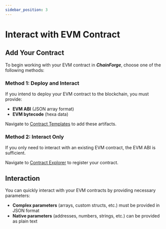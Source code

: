 ```yaml
---
sidebar_position: 3
---
```


# Interact with EVM Contract

## Add Your Contract

To begin working with your EVM contract in **_ChainForge_**, choose one of the following methods:

### Method 1: Deploy and Interact

If you intend to deploy your EVM contract to the blockchain, you must provide:

- **EVM ABI** (JSON array format)
- **EVM bytecode** (hexa data)

Navigate to [Contract Templates](https://tranquanghuy7198.github.io/chainforge/#/contract-templates) to add these artifacts.

### Method 2: Interact Only

If you only need to interact with an existing EVM contract, the EVM ABI is sufficient.

Navigate to [Contract Explorer](https://tranquanghuy7198.github.io/chainforge/#/contracts) to register your contract.

## Interaction

You can quickly interact with your EVM contracts by providing necessary parameters:

- **Complex parameters** (arrays, custom structs, etc.) must be provided in JSON format
- **Native parameters** (addresses, numbers, strings, etc.) can be provided as plain text
